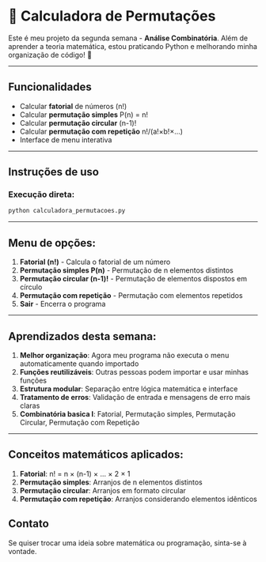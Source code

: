 # 🧮 Calculadora de Permutações

Este é meu projeto da segunda semana - **Análise Combinatória**. Além de aprender a teoria matemática, estou praticando Python e melhorando minha organização de código! 🐍

---
##  Funcionalidades

*  Calcular **fatorial** de números (n!)
*  Calcular **permutação simples** P(n) = n!
*  Calcular **permutação circular** (n-1)!
*  Calcular **permutação com repetição** n!/(a!×b!×...)
*  Interface de menu interativa
---
##  Instruções de uso

### Execução direta:
```python
python calculadora_permutacoes.py

```
---
##  Menu de opções:

1. **Fatorial (n!)** - Calcula o fatorial de um número
2. **Permutação simples P(n)** - Permutação de n elementos distintos
3. **Permutação circular (n-1)!** - Permutação de elementos dispostos em círculo
4. **Permutação com repetição** - Permutação com elementos repetidos
0. **Sair** - Encerra o programa
---
##  Aprendizados desta semana:

1. **Melhor organização**: Agora meu programa não executa o menu automaticamente quando importado
2. **Funções reutilizáveis**: Outras pessoas podem importar e usar minhas funções
3. **Estrutura modular**: Separação entre lógica matemática e interface
4. **Tratamento de erros**: Validação de entrada e mensagens de erro mais claras
5. **Combinatória basica I**: Fatorial, Permutação simples, Permutação Circular, Permutação com Repetição
---
##  Conceitos matemáticos aplicados:

1. **Fatorial**: n! = n × (n-1) × ... × 2 × 1
2. **Permutação simples**: Arranjos de n elementos distintos
3. **Permutação circular**: Arranjos em formato circular
4. **Permutação com repetição**: Arranjos considerando elementos idênticos


##  Contato
Se quiser trocar uma ideia sobre matemática ou programação, sinta-se à vontade.

